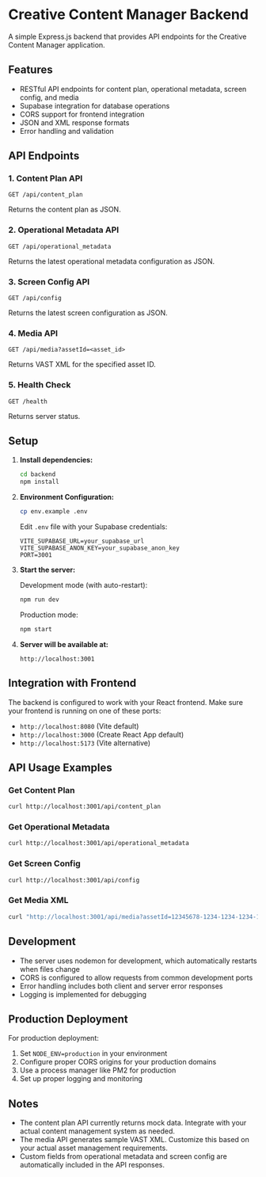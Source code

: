 # Creative Content Manager Backend

A simple Express.js backend that provides API endpoints for the Creative Content Manager application.

## Features

- RESTful API endpoints for content plan, operational metadata, screen config, and media
- Supabase integration for database operations
- CORS support for frontend integration
- JSON and XML response formats
- Error handling and validation

## API Endpoints

### 1. Content Plan API
```
GET /api/content_plan
```
Returns the content plan as JSON.

### 2. Operational Metadata API
```
GET /api/operational_metadata
```
Returns the latest operational metadata configuration as JSON.

### 3. Screen Config API
```
GET /api/config
```
Returns the latest screen configuration as JSON.

### 4. Media API
```
GET /api/media?assetId=<asset_id>
```
Returns VAST XML for the specified asset ID.

### 5. Health Check
```
GET /health
```
Returns server status.

## Setup

1. **Install dependencies:**
   ```bash
   cd backend
   npm install
   ```

2. **Environment Configuration:**
   ```bash
   cp env.example .env
   ```
   
   Edit `.env` file with your Supabase credentials:
   ```
   VITE_SUPABASE_URL=your_supabase_url
   VITE_SUPABASE_ANON_KEY=your_supabase_anon_key
   PORT=3001
   ```

3. **Start the server:**
   
   Development mode (with auto-restart):
   ```bash
   npm run dev
   ```
   
   Production mode:
   ```bash
   npm start
   ```

4. **Server will be available at:**
   ```
   http://localhost:3001
   ```

## Integration with Frontend

The backend is configured to work with your React frontend. Make sure your frontend is running on one of these ports:
- `http://localhost:8080` (Vite default)
- `http://localhost:3000` (Create React App default)
- `http://localhost:5173` (Vite alternative)

## API Usage Examples

### Get Content Plan
```bash
curl http://localhost:3001/api/content_plan
```

### Get Operational Metadata
```bash
curl http://localhost:3001/api/operational_metadata
```

### Get Screen Config
```bash
curl http://localhost:3001/api/config
```

### Get Media XML
```bash
curl "http://localhost:3001/api/media?assetId=12345678-1234-1234-1234-123456789abc"
```

## Development

- The server uses nodemon for development, which automatically restarts when files change
- CORS is configured to allow requests from common development ports
- Error handling includes both client and server error responses
- Logging is implemented for debugging

## Production Deployment

For production deployment:

1. Set `NODE_ENV=production` in your environment
2. Configure proper CORS origins for your production domains
3. Use a process manager like PM2 for production
4. Set up proper logging and monitoring

## Notes

- The content plan API currently returns mock data. Integrate with your actual content management system as needed.
- The media API generates sample VAST XML. Customize this based on your actual asset management requirements.
- Custom fields from operational metadata and screen config are automatically included in the API responses.
